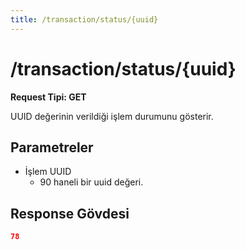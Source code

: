 ```yaml
---
title: /transaction/status/{uuid}
---
```


# /transaction/status/{uuid}

**Request Tipi: GET**

UUID değerinin verildiği işlem durumunu gösterir.

## Parametreler

- İşlem UUID
  - 90 haneli bir uuid değeri.

## Response Gövdesi

```json
78
```
